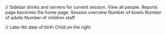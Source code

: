 //
Sidebar drinks and servers for current session.
View all people.
Reports page becomes the home page. 
Session overview
Number of bowls
Number of adults
Number of children
staff

// Later
No date of birth
Child on the right
